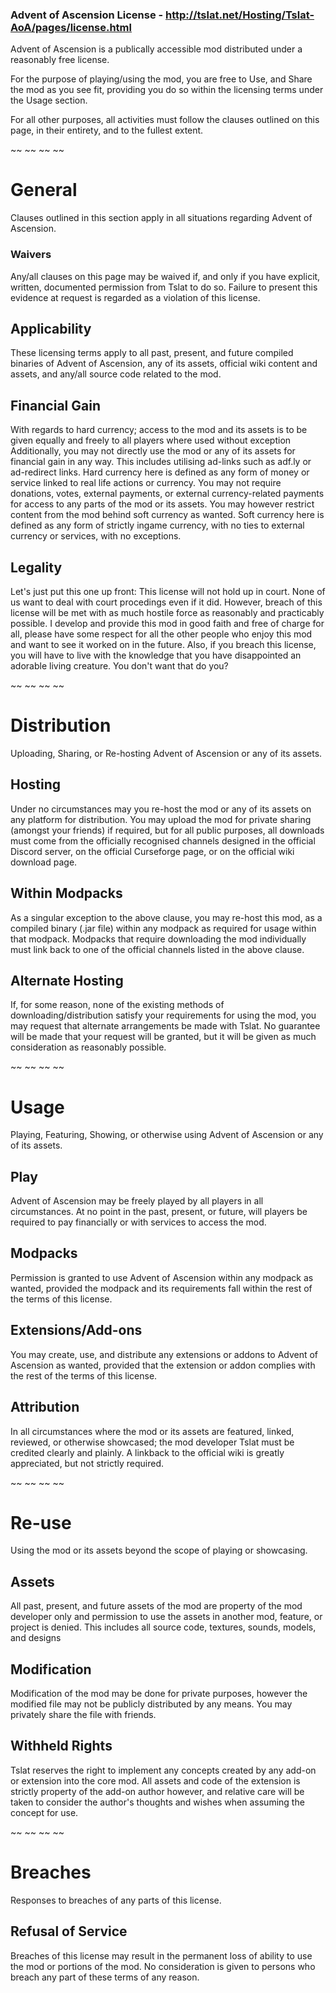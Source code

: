 ### Advent of Ascension License - http://tslat.net/Hosting/Tslat-AoA/pages/license.html

Advent of Ascension is a publically accessible mod distributed under a reasonably free license.

For the purpose of playing/using the mod, you are free to Use, and Share the mod as you see fit, providing you do so within the licensing terms under the Usage section.

For all other purposes, all activities must follow the clauses outlined on this page, in their entirety, and to the fullest extent.

~~ ~~ ~~ ~~

# General
Clauses outlined in this section apply in all situations regarding Advent of Ascension.

### Waivers
Any/all clauses on this page may be waived if, and only if you have explicit, written, documented permission from Tslat to do so. Failure to present this evidence at request is regarded as a violation of this license.

## Applicability
These licensing terms apply to all past, present, and future compiled binaries of Advent of Ascension, any of its assets, official wiki content and assets, and any/all source code related to the mod.

## Financial Gain
With regards to hard currency; access to the mod and its assets is to be given equally and freely to all players where used without exception Additionally, you may not directly use the mod or any of its assets for financial gain in any way. This includes utilising ad-links such as adf.ly or ad-redirect links. Hard currency here is defined as any form of money or service linked to real life actions or currency. You may not require donations, votes, external payments, or external currency-related payments for access to any parts of the mod or its assets.
You may however restrict content from the mod behind soft currency as wanted. Soft currency here is defined as any form of strictly ingame currency, with no ties to external currency or services, with no exceptions.

## Legality
Let's just put this one up front: This license will not hold up in court. None of us want to deal with court procedings even if it did. However, breach of this license will be met with as much hostile force as reasonably and practicably possible. I develop and provide this mod in good faith and free of charge for all, please have some respect for all the other people who enjoy this mod and want to see it worked on in the future. Also, if you breach this license, you will have to live with the knowledge that you have disappointed an adorable living creature. You don't want that do you?

~~ ~~ ~~ ~~

# Distribution
Uploading, Sharing, or Re-hosting Advent of Ascension or any of its assets.

## Hosting
Under no circumstances may you re-host the mod or any of its assets on any platform for distribution. You may upload the mod for private sharing (amongst your friends) if required, but for all public purposes, all downloads must come from the officially recognised channels designed in the official Discord server, on the official Curseforge page, or on the official wiki download page.

## Within Modpacks
As a singular exception to the above clause, you may re-host this mod, as a compiled binary (.jar file) within any modpack as required for usage within that modpack. Modpacks that require downloading the mod individually must link back to one of the official channels listed in the above clause.

## Alternate Hosting
If, for some reason, none of the existing methods of downloading/distribution satisfy your requirements for using the mod, you may request that alternate arrangements be made with Tslat. No guarantee will be made that your request will be granted, but it will be given as much consideration as reasonably possible.

~~ ~~ ~~ ~~

# Usage
Playing, Featuring, Showing, or otherwise using Advent of Ascension or any of its assets.

## Play
Advent of Ascension may be freely played by all players in all circumstances. At no point in the past, present, or future, will players be required to pay financially or with services to access the mod.

## Modpacks
Permission is granted to use Advent of Ascension within any modpack as wanted, provided the modpack and its requirements fall within the rest of the terms of this license.

## Extensions/Add-ons
You may create, use, and distribute any extensions or addons to Advent of Ascension as wanted, provided that the extension or addon complies with the rest of the terms of this license.

## Attribution
In all circumstances where the mod or its assets are featured, linked, reviewed, or otherwise showcased; the mod developer Tslat must be credited clearly and plainly. A linkback to the official wiki is greatly appreciated, but not strictly required.

~~ ~~ ~~ ~~

# Re-use
Using the mod or its assets beyond the scope of playing or showcasing.

## Assets
All past, present, and future assets of the mod are property of the mod developer only and permission to use the assets in another mod, feature, or project is denied. This includes all source code, textures, sounds, models, and designs

## Modification
Modification of the mod may be done for private purposes, however the modified file may not be publicly distributed by any means. You may privately share the file with friends.

## Withheld Rights
Tslat reserves the right to implement any concepts created by any add-on or extension into the core mod. All assets and code of the extension is strictly property of the add-on author however, and relative care will be taken to consider the author's thoughts and wishes when assuming the concept for use.

~~ ~~ ~~ ~~

# Breaches
Responses to breaches of any parts of this license.

## Refusal of Service
Breaches of this license may result in the permanent loss of ability to use the mod or portions of the mod. No consideration is given to persons who breach any part of these terms of any reason.
